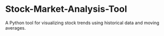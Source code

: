 # Stock-Market-Analysis-Tool
A Python tool for visualizing stock trends using historical data and moving averages.
